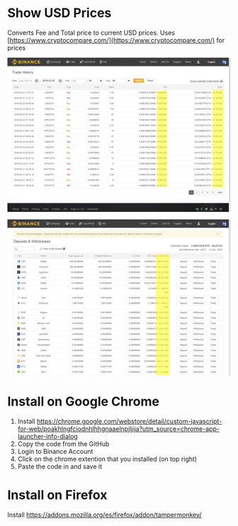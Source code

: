 # Show USD Prices
Converts Fee and Total price to current USD prices. Uses [https://www.cryptocompare.com/](https://www.cryptocompare.com/) for prices


![Show USD](../screenshots/show_usd.png)

![Show USD Balance](../screenshots/show_usd_balance.png)

# Install on Google Chrome
1. Install https://chrome.google.com/webstore/detail/custom-javascript-for-web/poakhlngfciodnhlhhgnaaelnpjljija?utm_source=chrome-app-launcher-info-dialog
3. Copy the code from the GitHub
4. Login to Binance Account
5. Click on the chrome extention that you installed (on top right)
6. Paste the code in and save it

# Install on Firefox
Install https://addons.mozilla.org/es/firefox/addon/tampermonkey/
